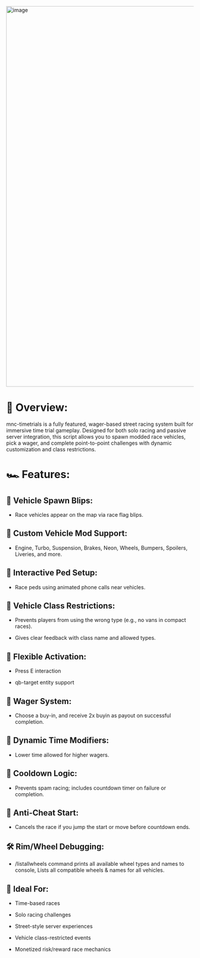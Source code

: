 <img width="1024" height="1024" alt="image" src="https://github.com/user-attachments/assets/4dc19d64-6bcb-4264-ae2a-652fdac64034" />


# 🎯 Overview:
mnc-timetrials is a fully featured, wager-based street racing system built for immersive time trial gameplay. Designed for both solo racing and passive server integration, this script allows you to spawn modded race vehicles, pick a wager, and complete point-to-point challenges with dynamic customization and class restrictions.


# 🏎️ Features:

## 🎯 Vehicle Spawn Blips: 

- Race vehicles appear on the map via race flag blips.

## 🎯 Custom Vehicle Mod Support:

- Engine, Turbo, Suspension, Brakes, Neon, Wheels, Bumpers, Spoilers, Liveries, and more.

## 🎯 Interactive Ped Setup: 

- Race peds using animated phone calls near vehicles.

## 🎯 Vehicle Class Restrictions:

- Prevents players from using the wrong type (e.g., no vans in compact races).

- Gives clear feedback with class name and allowed types.

## 🎯 Flexible Activation:

- Press E interaction

- qb-target entity support

## 🎯 Wager System:

- Choose a buy-in, and receive 2x buyin as payout on successful completion.

## 🎯 Dynamic Time Modifiers:

- Lower time allowed for higher wagers.

## 🎯 Cooldown Logic:

- Prevents spam racing; includes countdown timer on failure or completion.

## 🎯 Anti-Cheat Start:

- Cancels the race if you jump the start or move before countdown ends.



## 🛠️ Rim/Wheel Debugging:

- /listallwheels command prints all available wheel types and names to console, Lists all compatible wheels & names for all vehicles.



## 🧠 Ideal For:
- Time-based races

- Solo racing challenges

- Street-style server experiences

- Vehicle class-restricted events

- Monetized risk/reward race mechanics

